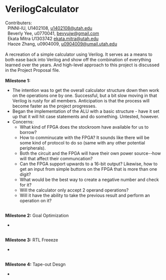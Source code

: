 # VerilogCalculator

Contributers:<br/>
&nbsp; PINNI-lU, U1402108, u1402108@utah.edu<br/> 
&nbsp; Beverly Yee, u0770041, bevyujw@gmail.com<br/> 
&nbsp; Ekata Mitra U1303742 ekata.mitra@utah.edu<br/> 
&nbsp; Haoze Zhang, u0904009, u0904009@umail.utah.edu<br/> 
<br/>
A recreation of a simple calculator using Verilog. It serves as a means to both ease back into Verilog and show off the combination of everything learned over the years. And high-level approach to this project is discussed in the Project Proposal file.
<br/> <br/>
<b>Milestone 1:</b>
<ul style="margin-top:0px">
    <li>The intention was to get the overall calculator structure down then work on the operations one by one. Successful, but a bit slow moving in that Verilog is rusty for all members. Anticipation is that the process will become faster as the project progresses.</li>
    <li>Began the implementation of the ALU with a basic structure - have it set up that it will hit case statements and do something. Untested, however.</li>
    <li>Concerns:
        <ul style="margin-top:0px">
            <li>What kind of FPGA does the stockroom have available for us to borrow?</li>
            <li>How to comminucate with the FPGA? It sounds like there will be some kind of protocol to do so (same with any other potential peripherals).</li>
            <li>Both the circuit and the FPGA will have their own power source--how will that affect their communcation?</li>
            <li>Can the FPGA support upwards to a 16-bit output? Likewise, how to get an input from simple buttons on the FPGA that is more than one digit?</li>
            <li>What would be the best way to create a negative number and check for it?</li>
            <li>Will the calculator only accept 2 operand operations?</li>
            <li>Will it have the ability to take the previous result and perform an operation on it?</li>
        </ul>
    </li>
</ul>
<br/>
<b>Milestone 2:</b>
Goal Optimization
<ul>
    <li></li>
    
</ul>
<br/>
<b>Milestone 3:</b>
RTL Freeeze
<ul>
    <li></li>
    
</ul>
<br/>
<b>Milestone 4:</b>
Tape-out Desgn
<ul>
    <li></li>
    
</ul>
<br/>
